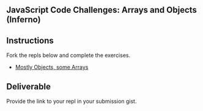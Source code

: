 ## JavaScript Code Challenges: Arrays and Objects (Inferno)

## Instructions

Fork the repls below and complete the exercises.

- [Mostly Objects, some Arrays](https://repl.it/@ameseee/Spicy-Objects-Marvel)

## Deliverable

Provide the link to your repl in your submission gist.
